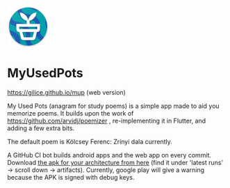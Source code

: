 ![App icon, decipting a flower pot on a wavy blue background ](
https://github.com/gilice/mup/blob/main/android/app/src/main/res/mipmap-xhdpi/ic_launcher.png?raw=true)

# MyUsedPots

https://gilice.github.io/mup (web version)

My Used Pots (anagram for study poems) is a simple app made to aid you memorize poems. It builds upon the work of https://github.com/arvidj/poemizer , re-implementing it in Flutter, and adding a few extra bits.

The default poem is Kölcsey Ferenc: Zrínyi dala currently.

A GitHub CI bot builds android apps and the web app on every commit. Download [the apk for your architecture from here](https://github.com/gilice/mup/actions) (find it under 'latest runs' -> scroll down -> artifacts). Currently, google play will give a warning because the APK is signed with debug keys.
